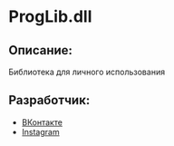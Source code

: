 # ProgLib.dll

## Описание:
Библиотека для личного использования

## Разработчик:
* [ВКонтакте](https://vk.com/the_alex_mark)
* [Instagram](https://www.instagram.com/the_alex_mark/)
